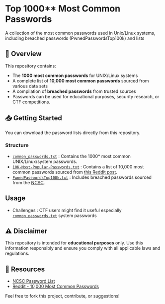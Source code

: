 # Top 1000** Most Common Passwords
A collection of the most common passwords used in Unix/Linux systems, including breached passwords (PwnedPasswordsTop100k) and lists

## 📜 Overview

This repository contains:
- The **1000 most common passwords** for UNIX/Linux systems
- A complete list of **10,000 most common passwords** sourced from various data sets
- A compilation of **breached passwords** from trusted sources
- Passwords can be used for educational purposes, security research, or CTF competitions.

## 📥 Getting Started

You can download the password lists directly from this repository.

### Structure
- [`common_passwords.txt`](common_passwd.txt) : Contains the 1000* most common UNIX/Linux/system passwords.
- [`10K-Most-Popular-Passwords.txt`](10K-Most-Popular-Passwords.txt) : Contains a list of 10,000 most common passwords sourced from [this Reddit post](https://www.reddit.com/r/wikipedia/comments/1ggk0v8/10000_most_common_passwords/).
- [`PwnedPasswordsTop100k.txt`](PwnedPasswordsTop100k.txt) : Includes breached passwords sourced from the [NCSC](https://www.ncsc.gov.uk/static-assets/documents/PwnedPasswordsTop100k.txt).

## Usage
- Challenges : CTF users might find it useful especially [`common_passwords.txt`](common_passwd.txt) system passwords

## ⚠️ Disclaimer

This repository is intended for **educational purposes** only. Use this information responsibly and ensure you comply with all applicable laws and regulations.

## 🔗 Resources

- [NCSC Password List](https://www.ncsc.gov.uk/static-assets/documents/PwnedPasswordsTop100k.txt)
- [Reddit - 10,000 Most Common Passwords](https://www.reddit.com/r/wikipedia/comments/1ggk0v8/10000_most_common_passwords/)

Feel free to fork this project, contribute, or suggestions!

